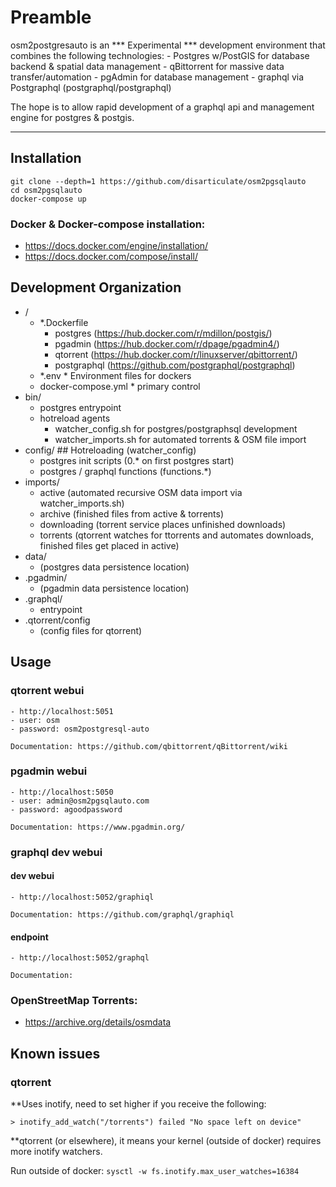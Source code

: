 Preamble
===
osm2postgresauto is an *** Experimental *** development environment that combines the following technologies:
	- Postgres w/PostGIS for database backend & spatial data management
	- qBittorrent for massive data transfer/automation
	- pgAdmin for database management
	- graphql via Postgraphql (postgraphql/postgraphql)

The hope is to allow rapid development of a graphql api and management engine for postgres & postgis.

* * *

Installation
---
```
git clone --depth=1 https://github.com/disarticulate/osm2pgsqlauto
cd osm2pgsqlauto
docker-compose up
```

### Docker & Docker-compose installation:
- https://docs.docker.com/engine/installation/
- https://docs.docker.com/compose/install/

Development Organization
---
- /
  - *.Dockerfile
    - postgres (https://hub.docker.com/r/mdillon/postgis/)
    - pgadmin (https://hub.docker.com/r/dpage/pgadmin4/)
    - qtorrent (https://hub.docker.com/r/linuxserver/qbittorrent/)
    - postgraphql (https://github.com/postgraphql/postgraphql)
  - *.env * Environment files for dockers
  - docker-compose.yml * primary control
- bin/
    - postgres entrypoint
    - hotreload agents
        - watcher_config.sh for postgres/postgraphsql development
        - watcher_imports.sh for automated torrents & OSM file import
- config/ ## Hotreloading (watcher_config)
    - postgres init scripts (0.* on first postgres start)
    - postgres / graphql functions (functions.*)
- imports/
    - active (automated recursive OSM data import via watcher_imports.sh)
    - archive (finished files from active & torrents)
    - downloading (torrent service places unfinished downloads)
    - torrents (qtorrent watches for ttorrents and automates downloads, finished files get placed in active)
- data/ 
	- (postgres data persistence location)
- .pgadmin/ 
	- (pgadmin data persistence location)
- .graphql/ 
	- entrypoint
- .qtorrent/config 
	- (config files for qtorrent)

Usage
---
### qtorrent webui
	- http://localhost:5051
	- user: osm
	- password: osm2postgresql-auto

	Documentation: https://github.com/qbittorrent/qBittorrent/wiki

### pgadmin webui
	- http://localhost:5050
	- user: admin@osm2pgsqlauto.com
	- password: agoodpassword

	Documentation: https://www.pgadmin.org/

### graphql dev webui

#### dev webui
	- http://localhost:5052/graphiql

	Documentation: https://github.com/graphql/graphiql

#### endpoint
	- http://localhost:5052/graphql
	
	Documentation: 

### OpenStreetMap Torrents:
- https://archive.org/details/osmdata

Known issues
---
### qtorrent 

**Uses inotify, need to set higher if you receive the following:

	> inotify_add_watch("/torrents") failed "No space left on device"

**qtorrent (or elsewhere), it means your kernel (outside of docker) requires more inotify watchers.

Run outside of docker: `sysctl -w fs.inotify.max_user_watches=16384`
